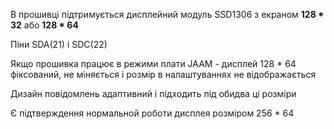 В прошивці підтримується  дисплейний модуль SSD1306 з екраном **128 * 32** або **128 * 64**

Піни SDA(21) і SDC(22)

Якщо прошивка працює в режими плати JAAM - дисплей 128 * 64 фіксований, не міняється і розмір в налаштуваннях не відображається

Дизайн повідомлень адаптивний і підходить під обидва ці розміри

Є підтверждення нормальной роботи дисплея розміром 256 * 64